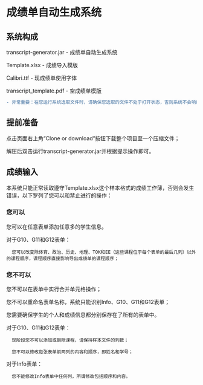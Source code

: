 # 成绩单自动生成系统

## 系统构成

transcript-generator.jar - 成绩单自动生成系统

Template.xlsx - 成绩导入模版
      
Calibri.ttf - 现成绩单使用字体
      
transcript_template.pdf - 空成绩单模版

```diff
- 非常重要：在您运行系统选取文件时，请确保您选取的文件不处于打开状态，否则系统不会响应您的操作。
```
      
## 提前准备

点击页面右上角“Clone or download”按钮下载整个项目至一个压缩文件；

解压后双击运行transcript-generator.jar并根据提示操作即可。

## 成绩输入

本系统只能正常读取遵守Template.xlsx这个样本格式的成绩工作薄，否则会发生错误，以下罗列了您可以和禁止进行的操作：

### 您可以

您可以在任意表单添加任意多的学生信息。

对于G10、G11和G12表单：

      您可以改变除体育、政治、历史、地理、TOK和EE（这些课程位于每个表单的最后几列）以外的课程顺序，课程顺序直接影响导出成绩单的课程顺序；

### 您不可以

您不可以在表单中实行合并单元格操作；

您不可以重命名表单名称，系统只能识别Info、G10、G11和G12表单；

您需要确保学生的个人和成绩信息都分别保存在了所有的表单中。

对于G10、G11和G12表单：

      现阶段您不可以添加或删除课程，请保持样本文件的列数；
      
      您不可以修改每张表单前两列的内容和顺序，即姓名和学号；
      
对于Info表单：

      您不能修改Info表单中任何列，所谓修改包括顺序和内容。
